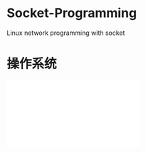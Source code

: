 # Socket-Programming
Linux network programming with socket

# 操作系统

![操作系统学习笔记](Operating/README.md)
